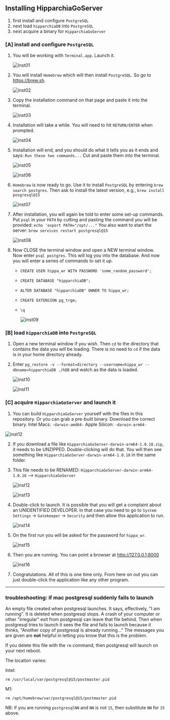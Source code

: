 ## Installing HipparchiaGoServer

1. first install and configure `PostgreSQL`
1. next load `hipparchiaDB` into `PostgreSQL`
1. next acquire a binary for `HipparchiaGoServer`

### [A] install and configure `PostgreSQL`

1. You will be working with `Terminal.app`. Launch it.

   ![inst01](gitimg/macos/01_terminal.png)

2. You will install `Homebrew` which will then install `PostgreSQL`. So go to https://brew.sh.

   ![inst02](gitimg/macos/02_brew.png)

3. Copy the installation command on that page and paste it into the terminal.

   ![inst03](gitimg/macos/03_install_brew.png)

4. Installation will take a while. You will need to hit `RETURN/ENTER` when prompted.
   
   ![inst04](gitimg/macos/04_install_confirm.png)

5. Installation will end, and you should do what it tells you as it ends and says: `Run these two commands...` Cut and paste them into the terminal.
 
   ![inst05](gitimg/macos/05_install_ends.png)

   ![inst06](gitimg/macos/06_add_to_path.png)

6. `Homebrew` is now ready to go. Use it to install `PostgreSQL` by entering `brew search postgres`. Then ask to install the latest version, e.g., `brew install posgresql@15`

   ![inst07](gitimg/macos/07_install_psql.png)

7. After installation, you will again be told to enter some set-up commands. Put `psql` in your `PATH` by cutting and pasting the command you will be provided: `echo 'export PATH="/opt/..."`
You also want to start the server: `brew services restart postgresql@15`

   ![inst08](gitimg/macos/08_psqlpath_and_start.png)

8. Now CLOSE the terminal window and open a NEW terminal window. Now enter `psql postgres`. This will log you into the database. And now you will enter a series of commands to set it up.

   - `CREATE USER hippa_wr WITH PASSWORD 'some_random_password';`
   - `CREATE DATABASE "hipparchiaDB";`
   - `ALTER DATABASE "hipparchiaDB" OWNER TO hippa_wr;`
   - `CREATE EXTENSION pg_trgm;`
   - `\q`
   
     ![inst09](gitimg/macos/09_inside_psql.png)
   
### [B] load `hipparchiaDB` into `PostgreSQL`

1. Open a new terminal window if you wish. Then `cd` to the directory that contains the
   data you will be loading. There is no need to `cd` if the data is in your home directory already. 

2. Enter `pg_restore -v --format=directory --username=hippa_wr --dbname=hipparchiaDB ./hDB` and watch as the data is loaded.

   ![inst10](gitimg/macos/10_loading.png)

   ![inst11](gitimg/macos/11_load_ends.png)

### [C] acquire `HipparchiaGoServer` and launch it

1. You can build `HipparchiaGoServer` yourself with the files in this repository. Or you can grab a pre-built binary. Download the correct binary. Intel Macs: `-darwin-amd64-` Apple Silicon: `-darwin-arm64-`

![inst12](gitimg/windows/16_getbinary.png)

2. If you download a file like `HipparchiaGoServer-darwin-arm64-1.0.18.zip`, it needs to be UNZIPPED. Double-clicking will do that. You will then see something like `HipparchiaGoServer-darwin-arm64-1.0.18` in the same folder.

3. This file needs to be RENAMED: `HipparchiaGoServer-darwin-arm64-1.0.18` --> `HipparchiaGoServer`

   ![inst12](gitimg/macos/12_renamea.png)

   ![inst13](gitimg/macos/13_renameb.png)

4. Double-click to launch. It is possible that you will get a complaint about an UNIDENTIFIED DEVELOPER. In that case you need to go to `System Settings` -> `Gatekeeper` -> `Security` and then allow this application to run.

   ![inst14](gitimg/macos/14_gatekeeper.png)

5. On the first run you will be asked for the password for `hippa_wr`.

   ![inst15](gitimg/macos/15_firstrun.png)

6. Then you are running. You can point a browser at http://127.0.0.1:8000

   ![inst16](gitimg/macos/16_running.png)

7. Congratulations. All of this is one time only. From here on out you can just double-click the application like any other program.


--- 

### troubleshooting: if mac postgresql suddenly fails to launch

An empty file created when postgresql launches. It says, effectively, "I am running".
It is deleted when postgresql stops.
A crash of your computer or other "irregular" exit from postgresql can leave that file behind.
Then when postgresql tries to launch it sees the file and fails to launch because it thinks,
"Another copy of postgresql is already running..." The messages you are given are **not** helpful
in letting you know that this is the problem.

If you delete this file with the `rm` command, then postgresql will launch on your next reboot.

The location varies:

Intel:

`rm /usr/local/var/postgresql@15/postmaster.pid`

M1:

`rm /opt/homebrew/var/postgresql@15/postmaster.pid`

NB: if you are running `postgresqlNN` and `NN` is not `15`, then substitute `NN` for `15` above.